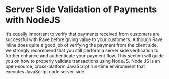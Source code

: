 # Server Side Validation of Payments with NodeJS

It’s equally important to verify that payments received from customers are successful with Rave before giving value to your customers. Although Rave inline does quite a good job of verifying the payment from the client side, we strongly recommend that you still perform a server side verification to further enhance and authenticate your payment flow. This section will guide you on how to properly validate transactions using NodeJS. Node JS is an open-source, cross-platform JavaScript run-time environment that executes JavaScript code server-side.